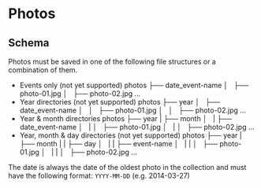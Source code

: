 # Photos

## Schema

Photos must be saved in one of the following file structures or a combination of them.

- Events only (not yet supported)
    photos
    ├── date_event-name
    │   ├── photo-01.jpg
    │   ├── photo-02.jpg
    …
- Year directories (not yet supported)
    photos
    ├── year
    │   ├── date_event-name
    │   │   ├── photo-01.jpg
    │   │   ├── photo-02.jpg
    …
- Year & month directories
    photos
    ├── year
    |   ├── month
    │   |   ├── date_event-name
    │   |   │   ├── photo-01.jpg
    │   |   │   ├── photo-02.jpg
    …
- Year, month & day directories (not yet supported)
    photos
    ├── year
    |   ├── month
    |   |   ├── day
    │   |   |   ├── event-name
    │   |   |   │   ├── photo-01.jpg
    │   |   |   │   ├── photo-02.jpg
    …

The date is always the date of the oldest photo in the collection and must have the following format: `YYYY-MM-DD` (e.g. 2014-03-27)
